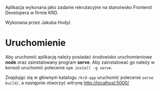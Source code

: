 Aplikacja wykonana jako zadanie rekrutacyjne na stanoiwsko Frontend Developera w firmie KRD.

Wykonana przez Jakuba Hodyl.

Uruchomienie
============
Aby uruchomić aplikację należy posiadać środowisko uruchomieniowe **node** oraz zainstalowany program **serve**.
Aby zainstalować go należy w konsoli uruchomić polecenie `npm install -g serve`.

Znajdując się w głównym katalogu `/krd-app` uruchomić polecenie `serve build/`, a następnie otworzyć witrynę [http://localhost:5000/](http://localhost:5000/)


